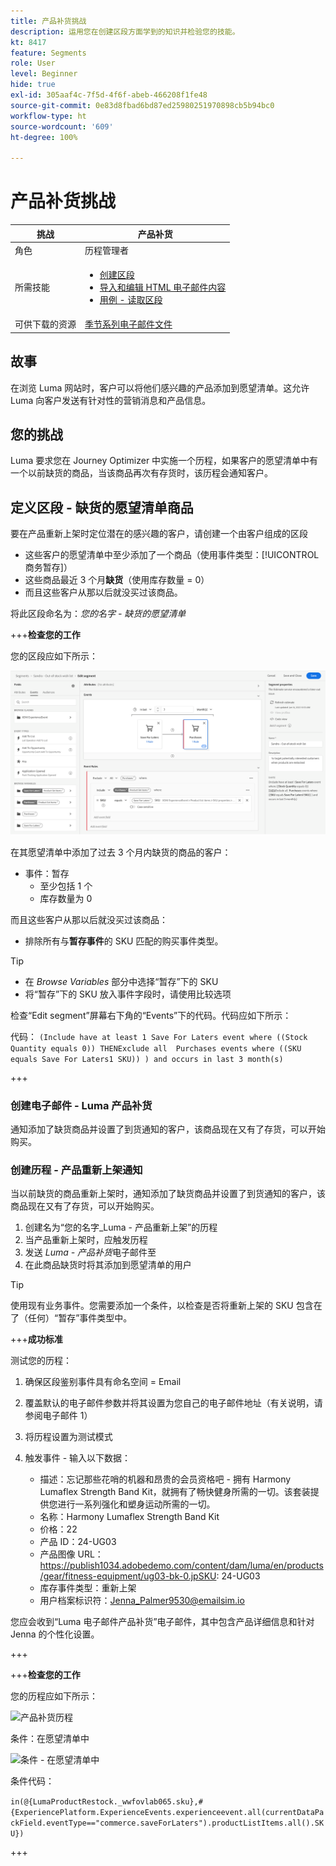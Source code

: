 ```yaml
---
title: 产品补货挑战
description: 运用您在创建区段方面学到的知识并检验您的技能。
kt: 8417
feature: Segments
role: User
level: Beginner
hide: true
exl-id: 305aaf4c-7f5d-4f6f-abeb-466208f1fe48
source-git-commit: 0e83d8fbad6bd87ed25980251970898cb5b94bc0
workflow-type: ht
source-wordcount: '609'
ht-degree: 100%

---
```


# 产品补货挑战

| 挑战 | 产品补货 |
|---|---|
| 角色 | 历程管理者 |
| 所需技能 | <ul><li>[创建区段](https://experienceleague.adobe.com/docs/journey-optimizer-learn/tutorials/create-segments.html?lang=zh-Hans)</li><li> [导入和编辑 HTML 电子邮件内容](https://experienceleague.adobe.com/docs/journey-optimizer-learn/tutorials/create-messages/import-and-author-html-email-content.html?lang=zh-Hans)</li><li>[用例 - 读取区段](https://experienceleague.adobe.com/docs/journey-optimizer-learn/tutorials/create-journeys/use-case-read-segment.html?lang=zh-Hans)</li> |
| 可供下载的资源 | [季节系列电子邮件文件](/help/challenges/assets/email-assets/emails-seasonal-collection-announcement.zip) |

## 故事

在浏览 Luma 网站时，客户可以将他们感兴趣的产品添加到愿望清单。这允许 Luma 向客户发送有针对性的营销消息和产品信息。

## 您的挑战

Luma 要求您在 Journey Optimizer 中实施一个历程，如果客户的愿望清单中有一个以前缺货的商品，当该商品再次有存货时，该历程会通知客户。

## 定义区段 - 缺货的愿望清单商品

要在产品重新上架时定位潜在的感兴趣的客户，请创建一个由客户组成的区段

* 这些客户的愿望清单中至少添加了一个商品（使用事件类型：[!UICONTROL 商务暂存]）
* 这些商品最近 3 个月&#x200B;**缺货**（使用库存数量 = 0）
* 而且这些客户从那以后就没买过该商品。

将此区段命名为：*您的名字 - 缺货的愿望清单*

+++**检查您的工作**

您的区段应如下所示：

![区段 - 缺货的愿望清单商品](/help/challenges/assets/C1-S2.png)

在其愿望清单中添加了过去 3 个月内缺货的商品的客户：

* 事件：暂存
   * 至少包括 1 个
   * 库存数量为 0

而且这些客户从那以后就没买过该商品：

* 排除所有与&#x200B;**暂存事件**&#x200B;的 SKU 匹配的购买事件类型。

>[!TIP]
> * 在 *Browse Variables* 部分中选择“暂存”下的 SKU
> * 将“暂存”下的 SKU 放入事件字段时，请使用比较选项


检查“Edit segment”屏幕右下角的“Events”下的代码。代码应如下所示：

代码：
```(Include have at least 1 Save For Laters event where ((Stock Quantity equals 0)) THENExclude all  Purchases events where ((SKU equals Save For Laters1 SKU)) ) and occurs in last 3 month(s)```

+++

### 创建电子邮件 - Luma 产品补货

通知添加了缺货商品并设置了到货通知的客户，该商品现在又有了存货，可以开始购买。

### 创建历程 - 产品重新上架通知

当以前缺货的商品重新上架时，通知添加了缺货商品并设置了到货通知的客户，该商品现在又有了存货，可以开始购买。

1. 创建名为“您的名字_Luma - 产品重新上架”的历程
1. 当产品重新上架时，应触发历程
1. 发送 *Luma - 产品补货*&#x200B;电子邮件至
1. 在此商品缺货时将其添加到愿望清单的用户

>[!TIP]
>
> 使用现有业务事件。您需要添加一个条件，以检查是否将重新上架的 SKU 包含在了（任何）“暂存”事件类型中。

+++**成功标准**

测试您的历程：

1. 确保区段鉴别事件具有命名空间 = Email
1. 覆盖默认的电子邮件参数并将其设置为您自己的电子邮件地址（有关说明，请参阅电子邮件 1）
1. 将历程设置为测试模式
1. 触发事件 - 输入以下数据：

   * 描述：忘记那些花哨的机器和昂贵的会员资格吧 - 拥有 Harmony Lumaflex Strength Band Kit，就拥有了畅快健身所需的一切。该套装提供您进行一系列强化和塑身运动所需的一切。
   * 名称：Harmony Lumaflex Strength Band Kit
   * 价格：22
   * 产品 ID：24-UG03
   * 产品图像 URL：https://publish1034.adobedemo.com/content/dam/luma/en/products/gear/fitness-equipment/ug03-bk-0.jpSKU: 24-UG03
   * 库存事件类型：重新上架
   * 用户档案标识符：Jenna_Palmer9530@emailsim.io

您应会收到“Luma 电子邮件产品补货”电子邮件，其中包含产品详细信息和针对 Jenna 的个性化设置。

+++

+++**检查您的工作**

您的历程应如下所示：

![产品补货历程](/help/challenges/assets/c3-j3-journey.png)

条件：在愿望清单中

![条件 - 在愿望清单中](/help/challenges/assets/c3-j3-condition.png)

条件代码：

```in(@{LumaProductRestock._wwfovlab065.sku},#{ExperiencePlatform.ExperienceEvents.experienceevent.all(currentDataPackField.eventType=="commerce.saveForLaters").productListItems.all().SKU})```

+++
